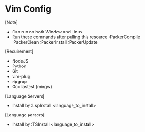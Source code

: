 # Vim Config 

[Note]
- Can run on both Window and Linux
- Run these commands after pulling this resource
:PackerCompile
:PackerClean
:PackerInstall
:PackerUpdate

[Requirement]
- NodeJS
- Python
- Git
- vim-plug
- ripgrep
- Gcc lastest (mingw)

[Language Servers]
- Install by :LspInstall <language_to_install>

[Language parsers]
- Install by :TSInstall <language_to_install>


